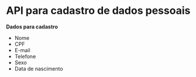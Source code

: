 ﻿# API para cadastro de dados pessoais

<b>Dados para cadastro</b>

* Nome
* CPF
* E-mail
* Telefone
* Sexo
* Data de nascimento